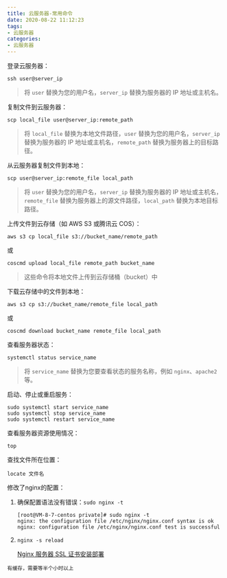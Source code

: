 ```yaml
---
title: 云服务器-常用命令
date: 2020-08-22 11:12:23
tags:
- 云服务器
categories: 
- 云服务器
---
```


登录云服务器：

```
ssh user@server_ip
```

> 将 `user` 替换为您的用户名，`server_ip` 替换为服务器的 IP 地址或主机名。

复制文件到云服务器：

```
scp local_file user@server_ip:remote_path
```

> 将 `local_file` 替换为本地文件路径，`user` 替换为您的用户名，`server_ip` 替换为服务器的 IP 地址或主机名，`remote_path` 替换为服务器上的目标路径。

从云服务器复制文件到本地：

```
scp user@server_ip:remote_file local_path
```

> 将 `user` 替换为您的用户名，`server_ip` 替换为服务器的 IP 地址或主机名，`remote_file` 替换为服务器上的源文件路径，`local_path` 替换为本地目标路径。

上传文件到云存储（如 AWS S3 或腾讯云 COS）：

```
aws s3 cp local_file s3://bucket_name/remote_path
```

或

```
coscmd upload local_file remote_path bucket_name
```

> 这些命令将本地文件上传到云存储桶（bucket）中

下载云存储中的文件到本地：

```
aws s3 cp s3://bucket_name/remote_file local_path
```

或

```
coscmd download bucket_name remote_file local_path
```

查看服务器状态：

```
systemctl status service_name
```

> 将 `service_name` 替换为您要查看状态的服务名称，例如 `nginx`、`apache2` 等。

启动、停止或重启服务：

```
sudo systemctl start service_name
sudo systemctl stop service_name
sudo systemctl restart service_name
```

查看服务器资源使用情况：

```
top
```

查找文件所在位置：

```
locate 文件名
```

修改了nginx的配置：

1. 确保配置语法没有错误：`sudo nginx -t`

   ```
   [root@VM-8-7-centos private]# sudo nginx -t
   nginx: the configuration file /etc/nginx/nginx.conf syntax is ok
   nginx: configuration file /etc/nginx/nginx.conf test is successful
   ```

2. ```
   nginx -s reload
   ```

   [Nginx 服务器 SSL 证书安装部署](https://cloud.tencent.com/document/product/400/35244)

`有缓存，需要等半个小时以上`
